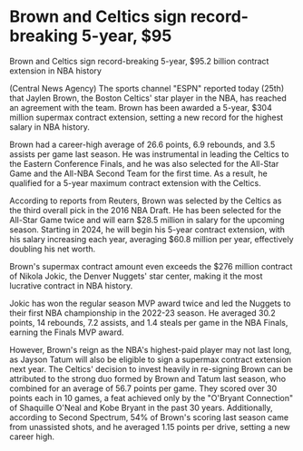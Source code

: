 #  Brown and Celtics sign record-breaking 5-year, $95 
  Brown and Celtics sign record-breaking 5-year, $95.2 billion contract extension in NBA history 

 (Central News Agency) The sports channel "ESPN" reported today (25th) that Jaylen Brown, the Boston Celtics' star player in the NBA, has reached an agreement with the team. Brown has been awarded a 5-year, $304 million supermax contract extension, setting a new record for the highest salary in NBA history.

 Brown had a career-high average of 26.6 points, 6.9 rebounds, and 3.5 assists per game last season. He was instrumental in leading the Celtics to the Eastern Conference Finals, and he was also selected for the All-Star Game and the All-NBA Second Team for the first time. As a result, he qualified for a 5-year maximum contract extension with the Celtics.

 According to reports from Reuters, Brown was selected by the Celtics as the third overall pick in the 2016 NBA Draft. He has been selected for the All-Star Game twice and will earn $28.5 million in salary for the upcoming season. Starting in 2024, he will begin his 5-year contract extension, with his salary increasing each year, averaging $60.8 million per year, effectively doubling his net worth.

 Brown's supermax contract amount even exceeds the $276 million contract of Nikola Jokic, the Denver Nuggets' star center, making it the most lucrative contract in NBA history.

 Jokic has won the regular season MVP award twice and led the Nuggets to their first NBA championship in the 2022-23 season. He averaged 30.2 points, 14 rebounds, 7.2 assists, and 1.4 steals per game in the NBA Finals, earning the Finals MVP award.

 However, Brown's reign as the NBA's highest-paid player may not last long, as Jayson Tatum will also be eligible to sign a supermax contract extension next year. The Celtics' decision to invest heavily in re-signing Brown can be attributed to the strong duo formed by Brown and Tatum last season, who combined for an average of 56.7 points per game. They scored over 30 points each in 10 games, a feat achieved only by the "O'Bryant Connection" of Shaquille O'Neal and Kobe Bryant in the past 30 years. Additionally, according to Second Spectrum, 54% of Brown's scoring last season came from unassisted shots, and he averaged 1.15 points per drive, setting a new career high.